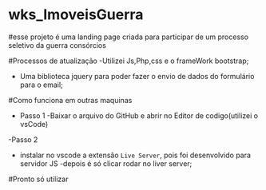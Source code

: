 # wks_ImoveisGuerra
#esse projeto é uma landing page criada para participar de um processo seletivo da guerra consórcios

#Processos de atualização
-Utilizei Js,Php,css e o frameWork bootstrap;
- Uma biblioteca jquery para poder fazer o envio de dados do formulário para o email;

#Como funciona em outras maquinas

- Passo 1
-Baixar o arquivo do GitHub e abrir no Editor de codigo(utilizei o vsCode)

-Passo 2
- instalar no vscode a extensão `Live Server`, pois foi desenvolvido para servidor JS
-depois é só clicar rodar no liver server;

#Pronto só utilizar
